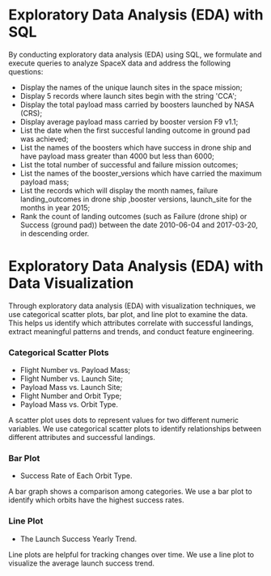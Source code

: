 # Exploratory Data Analysis (EDA) with SQL

By conducting exploratory data analysis (EDA) using SQL, we formulate and execute queries to analyze SpaceX data and address the following questions:​

- Display the names of the unique launch sites in the space mission;​
- Display 5 records where launch sites begin with the string 'CCA';​
- Display the total payload mass carried by boosters launched by NASA (CRS);​
- Display average payload mass carried by booster version F9 v1.1;​
- List the date when the first succesful landing outcome in ground pad was achieved;​
- List the names of the boosters which have success in drone ship and have payload mass greater than 4000 but less than 6000;​
- List the total number of successful and failure mission outcomes;​
- List the names of the booster_versions which have carried the maximum payload mass;​
- List the records which will display the month names, failure landing_outcomes in drone ship ,booster versions, launch_site for the months in year 2015;​
- Rank the count of landing outcomes (such as Failure (drone ship) or Success (ground pad)) between the date 2010-06-04 and 2017-03-20, in descending order.​

# Exploratory Data Analysis (EDA) with Data Visualization

Through exploratory data analysis (EDA) with visualization techniques, we use categorical scatter plots, bar plot, and line plot to examine the data. This helps us identify which attributes correlate with successful landings, extract meaningful patterns and trends, and conduct feature engineering.

### Categorical Scatter Plots​

- Flight Number vs. Payload Mass;​
- Flight Number vs. Launch Site;​
- Payload Mass vs. Launch Site;​
- Flight Number and Orbit Type;​
- Payload Mass vs. Orbit Type.​

A scatter plot uses dots to represent values for two different numeric variables. We use categorical scatter plots to identify relationships between different attributes and successful landings.​

### Bar Plot​

- Success Rate of Each Orbit Type.​

A bar graph shows a comparison among categories. We use a bar plot to identify which orbits have the highest success rates.​

### Line Plot​

- The Launch Success Yearly Trend.​

Line plots are helpful for tracking changes over time. We use a line plot to visualize the average launch success trend.​
